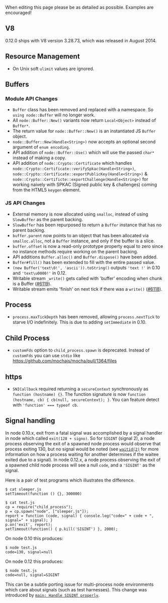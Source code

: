 When editing this page please be as detailed as possible. Examples are encouraged!

## V8

0.12.0 ships with V8 version 3.28.73, which was released in August 2014.

## Resource Management

* On Unix soft `ulimit` values are ignored.

## Buffers

### Module API Changes

* `Buffer` class has been removed and replaced with a namespace. So `using node::Buffer` will no longer work.
* All `node::Buffer::New()` variants now return `Local<Object>` instead of `Buffer*`.
* The return value for `node::Buffer::New()` is an instantiated JS `Buffer` object.
* `node::Buffer::New(Handle<String>)` now accepts an optional second argument of `enum encoding`.
* API addition of `node::Buffer::Use()` which will use the passed `char*` instead of making a copy.
* API addition of `node::Crypto::Certificate` which handles `node::Crypto::Certificate::verifySpkac(Handle<String>)`, `node::Crypto::Certificate::exportPublicKey(Handle<String>)` & `node::Crypto::Certificte::exportChallenge(Handle<String>)` for working naively with SPKAC (Signed public key & challenges) coming from the HTML5 `keygen` element.

### JS API Changes

* External memory is now allocated using `smalloc`, instead of using `SlowBuffer` as the parent backing.
* `SlowBuffer` has been repurposed to return a `Buffer` instance that has no parent backing.
* `buffer.parent` now points to an object that has been allocated via `smalloc.alloc`, not a `Buffer` instance, and only if the buffer is a slice.
* `buffer.offset` is now a read-only prototype property equal to zero since no instance methods require working on the parent backing.
* API additions `Buffer.alloc()` and `Buffer.dispose()` have been added.
* `Buffer#fill()`  has been extended to fill with the entire passed value.
* `(new Buffer('text\0!', 'ascii')).toString()` outputs `'text !'` in 0.10 and `'text\u0000!'` in 0.12.
* Writable stream `_write()` gets called with 'buffer' encoding when chunk is a Buffer ([#6119](https://github.com/joyent/node/issues/6119)).
* Writable stream emits 'finish' on next tick if there was a `write()` ([#6118](https://github.com/joyent/node/issues/6118)).

## Process

* `process.maxTickDepth` has been removed, allowing `process.nextTick` to starve I/O indefinitely. This is due to adding `setImmediate` in 0.10.

## Child Process

* `customFds` option to `child_process.spawn` is deprecated. Instead of `customFds` you can use `stdio` like https://github.com/mochajs/mocha/pull/1364/files

## https

* `SNICallback` required returning a `secureContext` synchronously as `function (hostname) {}`. The function signature is now `function (hostname, cb) { cb(null, secureContext); }`. You can feature detect with `'function' === typeof cb`. 


## Signal handling

In node 0.10.x, exit from a fatal signal was accomplished by a signal handler in
node which called `exit(128 + signo)`.  So for `SIGINT` (signal 2), a node process
observing the exit of a spawned node process would observe that process exiting 130,
but no signal would be noted (see [`waitid(2)`](http://pubs.opengroup.org/onlinepubs/9699919799/functions/waitid.html) for more information on how a process
waiting for another determines if the waitee exited due to a signal).  In node
0.12.x, a node process observing the exit of a spawned child node process will
see a null `code`, and a `'SIGINT'` as the signal.

Here is a pair of test programs which illustrates the difference.

    $ cat sleeper.js
    setTimeout(function () {}, 300000)

    $ cat test.js
    cp = require("child_process");
    p = cp.spawn("node", ["sleeper.js"]);
    report = function (code, signal) { console.log("code=" + code + ", signal=" + signal); }
    p.on('exit', report);
    setTimeout(function() { p.kill('SIGINT') }, 2000);


On node 0.10 this produces:

    $ node test.js
    code=130, signal=null

On node 0.12 this produces:

    $ node test.js
    code=null, signal=SIGINT

This can be a subtle porting issue for multi-process node environments which care
about signals (such as test harnesses).  This change was introduced by
[`main: Handle SIGINT properly`](https://github.com/joyent/node/commit/c61b0e9cbc748c5e90fc5e25e4fb490b4104cae3).